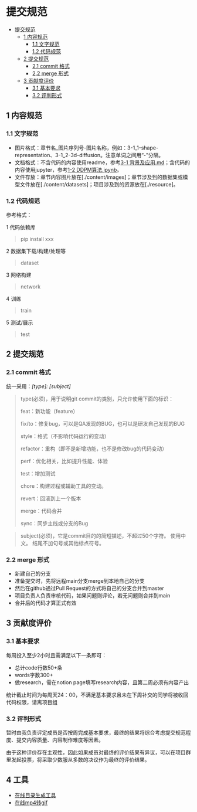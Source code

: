 # 提交规范

- [提交规范](#----)
  * [1 内容规范](#1-----)
    + [1.1 文字规范](#1.1-----)
    + [1.2 代码规范](#1.2-----)
  * [2 提交规范](#2-----)
    + [2.1 commit 格式](#21-commit---)
    + [2.2 merge 形式](#22-merge---)
  * [3 贡献度评价](#3------)
    + [3.1 基本要求](#31-----)
    + [3.2 评判形式](#32-----)

## 1 内容规范

### 1.1 文字规范

- 图片格式：章节名_图片序列号-图片名称，例如：3-1_1-shape-representation、3-1_2-3d-diffusion。注意单词之间用“-”分隔。
- 文档格式：不含代码的内容使用readme，参考[3-1 背景及应用.md](./content/3-1%20背景及应用.md)；含代码的内容使用jupyter，参考[1-2 DDPM算法.ipynb](./content/1-2%20DDPM算法.ipynb)。
- 文件存放：章节内容图片放在[./content/images]；章节涉及到的数据集或模型文件放在[./content/datasets]；项目涉及到的资源放在[./resource]。

### 1.2 代码规范
参考格式：

1 代码依赖库
> pip install xxx

2 数据集下载/构建/处理等
> dataset

3 网络构建
> network

4 训练
> train

5 测试/展示
> test

## 2 提交规范

### 2.1 commit 格式
统一采用：*[type]: [subject]*
> type(必须)，用于说明git commit的类别，只允许使用下面的标识：
> 
> feat：新功能（feature）
> 
> fix/to：修复bug，可以是QA发现的BUG，也可以是研发自己发现的BUG
> 
> style：格式（不影响代码运行的变动）
> 
> refactor：重构（即不是新增功能，也不是修改bug的代码变动） 
> 
> perf：优化相关，比如提升性能、体验 
> 
> test：增加测试 
> 
> chore：构建过程或辅助工具的变动。 
> 
> revert：回滚到上一个版本
> 
> merge：代码合并 
> 
> sync：同步主线或分支的Bug

> subject(必须)，它是commit目的的简短描述，不超过50个字符。 使用中文。 结尾不加句号或其他标点符号。


### 2.2 merge 形式

- 新建自己的分支
- 准备提交时，先将远程main分支merge到本地自己的分支
- 然后在github通过Pull Request的方式将自己的分支合并到master
- 项目负责人负责审核代码，如果问题则评论，若无问题则合并到main
- 合并后的代码才算正式有效

## 3 贡献度评价

### 3.1 基本要求
每周投入至少2小时且需满足以下一条即可：
- 总计code行数50+条
- words字数300+
- 做research，需在notion page填写research内容，且第二周必须有内容产出

统计截止时间为每周天24：00，不满足基本要求且未在下周补交的同学将被收回代码权限，请离项目组

### 3.2 评判形式
暂时由我负责评定成员是否按周完成基本要求，最终的结果将综合考虑提交规范程度、提交内容质量、内容制作难度等因素。

由于这种评价存在主观性，因此如果成员对最终的评价结果有异议，可以在项目群里发起投票，将采取少数服从多数的决议作为最终的评价结果。

## 4 工具
- [在线目录生成工具](http://ecotrust-canada.github.io/markdown-toc/)
- [在线mp4转gif](https://convertio.co/zh/video-converter/)
